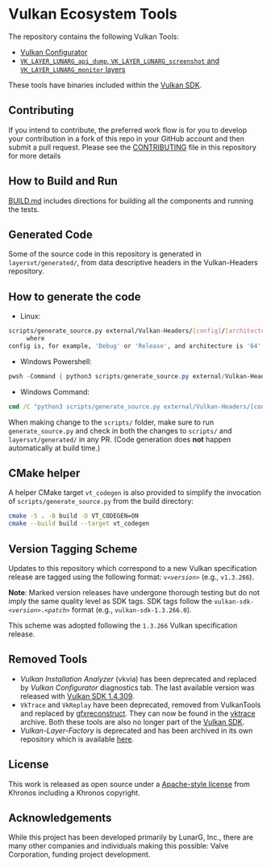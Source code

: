 # Vulkan Ecosystem Tools

The repository contains the following Vulkan Tools:
- [Vulkan Configurator](vkconfig/README.md)
- [`VK_LAYER_LUNARG_api_dump`, `VK_LAYER_LUNARG_screenshot` and `VK_LAYER_LUNARG_monitor` layers](layersvt/README.md)

These tools have binaries included within the [Vulkan SDK](https://www.lunarg.com/vulkan-sdk/).

## Contributing

If you intend to contribute, the preferred work flow is for you to develop your contribution
in a fork of this repo in your GitHub account and then submit a pull request.
Please see the [CONTRIBUTING](CONTRIBUTING.md) file in this repository for more details

## How to Build and Run

[BUILD.md](BUILD.md) includes directions for building all the components and running the tests.


## Generated Code

Some of the source code in this repository is generated in `layersvt/generated/`, from data descriptive headers in the Vulkan-Headers repository.

## How to generate the code

- Linux:
```bash
scripts/generate_source.py external/Vulkan-Headers/[config]/[architecture]/registry/
     where
config is, for example, 'Debug' or 'Release', and architecture is '64' or '32'.
```

- Windows Powershell:
```powershell
pwsh -Command { python3 scripts/generate_source.py external/Vulkan-Headers/[config]/[arch]/registry/ }
```

- Windows Command:
```cmd
cmd /C "python3 scripts/generate_source.py external/Vulkan-Headers/[config]/[arch]/registry/"
```

When making change to the `scripts/` folder, make sure to run `generate_source.py` and check in both the changes to
`scripts/` and `layersvt/generated/` in any PR. (Code generation does **not** happen automatically at build time.)

## CMake helper

A helper CMake target `vt_codegen` is also provided to simplify the invocation of `scripts/generate_source.py` from the build directory:

```bash
cmake -S . -B build -D VT_CODEGEN=ON
cmake --build build --target vt_codegen
```

## Version Tagging Scheme

Updates to this repository which correspond to a new Vulkan specification release are tagged using the following format: `v<`_`version`_`>` (e.g., `v1.3.266`).

**Note**: Marked version releases have undergone thorough testing but do not imply the same quality level as SDK tags. SDK tags follow the `vulkan-sdk-<`_`version`_`>.<`_`patch`_`>` format (e.g., `vulkan-sdk-1.3.266.0`).

This scheme was adopted following the `1.3.266` Vulkan specification release.

## Removed Tools

- *Vulkan Installation Analyzer* (vkvia) has been deprecated and replaced by *Vulkan Configurator* diagnostics tab. The last available version was released with [Vulkan SDK 1.4.309](https://github.com/LunarG/VulkanTools/tree/vulkan-sdk-1.4.309).
- `VkTrace` and `VkReplay` have been deprecated, removed from VulkanTools and replaced by [gfxreconstruct](https://github.com/LunarG/gfxreconstruct). They can now be found in the [vktrace](https://github.com/LunarG/vktrace) archive. Both these tools are also no longer part of the [Vulkan SDK](https://www.lunarg.com/vulkan-sdk/).
- *Vulkan-Layer-Factory* is deprecated and has been archived in its own repository which is available [here](https://github.com/LunarG/Vulkan-Layer-Factory).

## License
This work is released as open source under a [Apache-style license](LICENSE.txt) from Khronos including a Khronos copyright.

## Acknowledgements
While this project has been developed primarily by LunarG, Inc., there are many other companies and individuals making this possible: Valve Corporation, funding project development.
